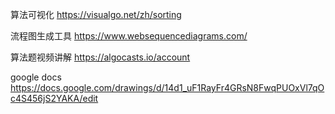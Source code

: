 
算法可视化
https://visualgo.net/zh/sorting



流程图生成工具
https://www.websequencediagrams.com/


算法题视频讲解
https://algocasts.io/account


google docs
https://docs.google.com/drawings/d/14d1_uF1RayFr4GRsN8FwqPUOxVl7qOc4S456jS2YAKA/edit